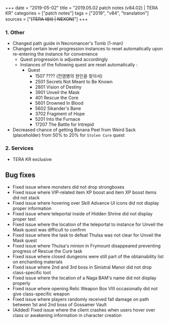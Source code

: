 +++
date = "2019-05-02"
title = "2019.05.02 patch notes (v84.02) | TERA KR"
categories = ["patch notes"]
tags = ["2019", "v84", "translation"]
sources = ["~~[TERA 테라 | NEXON]~~"]
+++

### 1. Other
- Changed path guide in Necromancer's Tomb (1-man)
- Changed certain level progression instances to reset automatically upon re-entering the instance for convenience
  - Quest progression is adjusted accordingly
  - Instances of the following quest are reset automatically :
    - Quest
      - 1507 ???? (전염병의 원인을 찾아서)
      - 2501 Secrets Not Meant to Be Known
      - 2801 Vision of Destiny
      - 3901 Unveil the Mask
      - 401 Rescue the Core
      - 5601 Drowned In Blood
      - 5602 Sikander's Bane
      - 3702 Fragment of Hope
      - 5201 Into the Furnace
      - 17207 The Battle for Intrepid
- Decreased chance of getting Banana Peel from Weird Sack (placeholder) from 50% to 20% for `Stolen Cure` quest

### 2. Services
- TERA KR exclusive

## Bug fixes

- Fixed issue where monsters did not drop strongboxes
- Fixed issue where VIP-related item XP boost and item XP boost items did not stack
- Fixed issue where hovering over Skill Advance UI icons did not display proper information
- Fixed issue where teleportal inside of Hidden Shrine did not display proper text
- Fixed issue where the location of the teleportal to instance for Unveil the Mask quest was difficult to confirm
- Fixed issue where the task to defeat Thulsa was not clear for Unveil the Mask quest
- Fixed issue where Thulsa's minion in Frymount disappeared preventing progress of Rescue the Cure task
- Fixed issue where closed dungeons were still part of the obtainability list on enchanting materials
- Fixed issue where 2nd and 3rd boss in Sinistral Manor did not drop class-specific loot
- Fixed issue where the location of a Naga BAM's name did not display properly
- Fixed issue where opening Relic Weapon Box VIII occasionally did not give class-specific weapon
- Fixed issue where players randomly received fall damage on path between 1st and 2nd boss of Gossamer Vault
- (Added) Fixed issue where the client crashes when users hover over class or awakening information in character creation
